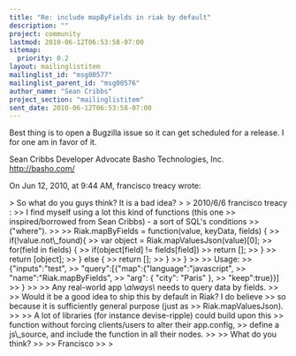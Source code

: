 ```yaml
---
title: "Re: include mapByFields in riak by default"
description: ""
project: community
lastmod: 2010-06-12T06:53:58-07:00
sitemap:
  priority: 0.2
layout: mailinglistitem
mailinglist_id: "msg00577"
mailinglist_parent_id: "msg00576"
author_name: "Sean Cribbs"
project_section: "mailinglistitem"
sent_date: 2010-06-12T06:53:58-07:00
---
```



Best thing is to open a Bugzilla issue so it can get scheduled for a release. 
I for one am in favor of it. 

Sean Cribbs 
Developer Advocate
Basho Technologies, Inc.
http://basho.com/

On Jun 12, 2010, at 9:44 AM, francisco treacy wrote:

&gt; So what do you guys think? It is a bad idea?
&gt; 
&gt; 2010/6/6 francisco treacy :
&gt;&gt; I find myself using a lot this kind of functions (this one
&gt;&gt; inspired/borrowed from Sean Cribbs) - a sort of SQL's conditions
&gt;&gt; ("where").
&gt;&gt; 
&gt;&gt; Riak.mapByFields = function(value, keyData, fields) {
&gt;&gt; if(!value.not\\_found){
&gt;&gt; var object = Riak.mapValuesJson(value)[0];
&gt;&gt; for(field in fields) {
&gt;&gt; if(object[field] != fields[field])
&gt;&gt; return [];
&gt;&gt; }
&gt;&gt; return [object];
&gt;&gt; } else {
&gt;&gt; return [];
&gt;&gt; }
&gt;&gt; }
&gt;&gt; 
&gt;&gt; Usage:
&gt;&gt; {"inputs":"test",
&gt;&gt; "query":[{"map":{"language":"javascript",
&gt;&gt; "name":"Riak.mapByFields",
&gt;&gt; "arg": { "city": "Paris" },
&gt;&gt; "keep":true}}]
&gt;&gt; }
&gt;&gt; 
&gt;&gt; Any real-world app \\*always\\* needs to query data by fields.
&gt;&gt; 
&gt;&gt; Would it be a good idea to ship this by default in Riak? I do believe
&gt;&gt; so because it is sufficiently general purpose (just as
&gt;&gt; Riak.mapValuesJson).
&gt;&gt; 
&gt;&gt; A lot of libraries (for instance devise-ripple) could build upon this
&gt;&gt; function without forcing clients/users to alter their app.config,
&gt;&gt; define a js\\_source, and include the function in all their nodes.
&gt;&gt; 
&gt;&gt; What do you think?
&gt;&gt; 
&gt;&gt; Francisco
&gt;&gt; 
&gt; 
